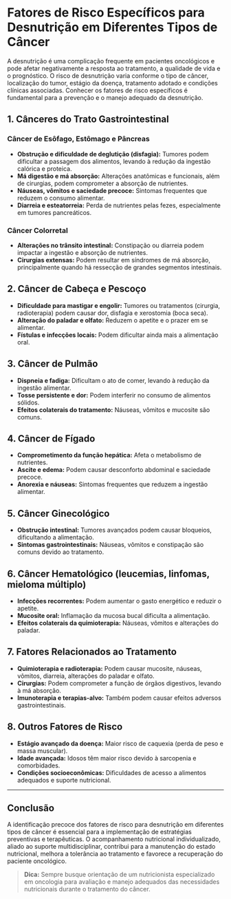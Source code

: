 
# Fatores de Risco Específicos para Desnutrição em Diferentes Tipos de Câncer

A desnutrição é uma complicação frequente em pacientes oncológicos e pode afetar negativamente a resposta ao tratamento, a qualidade de vida e o prognóstico. O risco de desnutrição varia conforme o tipo de câncer, localização do tumor, estágio da doença, tratamento adotado e condições clínicas associadas. Conhecer os fatores de risco específicos é fundamental para a prevenção e o manejo adequado da desnutrição.

## 1. Cânceres do Trato Gastrointestinal

### Câncer de Esôfago, Estômago e Pâncreas

- **Obstrução e dificuldade de deglutição (disfagia):** Tumores podem dificultar a passagem dos alimentos, levando à redução da ingestão calórica e proteica.
- **Má digestão e má absorção:** Alterações anatômicas e funcionais, além de cirurgias, podem comprometer a absorção de nutrientes.
- **Náuseas, vômitos e saciedade precoce:** Sintomas frequentes que reduzem o consumo alimentar.
- **Diarreia e esteatorreia:** Perda de nutrientes pelas fezes, especialmente em tumores pancreáticos.

### Câncer Colorretal

- **Alterações no trânsito intestinal:** Constipação ou diarreia podem impactar a ingestão e absorção de nutrientes.
- **Cirurgias extensas:** Podem resultar em síndromes de má absorção, principalmente quando há ressecção de grandes segmentos intestinais.

## 2. Câncer de Cabeça e Pescoço

- **Dificuldade para mastigar e engolir:** Tumores ou tratamentos (cirurgia, radioterapia) podem causar dor, disfagia e xerostomia (boca seca).
- **Alteração do paladar e olfato:** Reduzem o apetite e o prazer em se alimentar.
- **Fístulas e infecções locais:** Podem dificultar ainda mais a alimentação oral.

## 3. Câncer de Pulmão

- **Dispneia e fadiga:** Dificultam o ato de comer, levando à redução da ingestão alimentar.
- **Tosse persistente e dor:** Podem interferir no consumo de alimentos sólidos.
- **Efeitos colaterais do tratamento:** Náuseas, vômitos e mucosite são comuns.

## 4. Câncer de Fígado

- **Comprometimento da função hepática:** Afeta o metabolismo de nutrientes.
- **Ascite e edema:** Podem causar desconforto abdominal e saciedade precoce.
- **Anorexia e náuseas:** Sintomas frequentes que reduzem a ingestão alimentar.

## 5. Câncer Ginecológico

- **Obstrução intestinal:** Tumores avançados podem causar bloqueios, dificultando a alimentação.
- **Sintomas gastrointestinais:** Náuseas, vômitos e constipação são comuns devido ao tratamento.

## 6. Câncer Hematológico (leucemias, linfomas, mieloma múltiplo)

- **Infecções recorrentes:** Podem aumentar o gasto energético e reduzir o apetite.
- **Mucosite oral:** Inflamação da mucosa bucal dificulta a alimentação.
- **Efeitos colaterais da quimioterapia:** Náuseas, vômitos e alterações do paladar.

## 7. Fatores Relacionados ao Tratamento

- **Quimioterapia e radioterapia:** Podem causar mucosite, náuseas, vômitos, diarreia, alterações do paladar e olfato.
- **Cirurgias:** Podem comprometer a função de órgãos digestivos, levando à má absorção.
- **Imunoterapia e terapias-alvo:** Também podem causar efeitos adversos gastrointestinais.

## 8. Outros Fatores de Risco

- **Estágio avançado da doença:** Maior risco de caquexia (perda de peso e massa muscular).
- **Idade avançada:** Idosos têm maior risco devido à sarcopenia e comorbidades.
- **Condições socioeconômicas:** Dificuldades de acesso a alimentos adequados e suporte nutricional.

---

## Conclusão

A identificação precoce dos fatores de risco para desnutrição em diferentes tipos de câncer é essencial para a implementação de estratégias preventivas e terapêuticas. O acompanhamento nutricional individualizado, aliado ao suporte multidisciplinar, contribui para a manutenção do estado nutricional, melhora a tolerância ao tratamento e favorece a recuperação do paciente oncológico.

> **Dica:** Sempre busque orientação de um nutricionista especializado em oncologia para avaliação e manejo adequados das necessidades nutricionais durante o tratamento do câncer.
```
